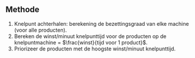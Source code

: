 ## Methode
1. Knelpunt achterhalen: berekening de bezettingsgraad van elke machine (voor alle producten).
2. Bereken de winst/minuut knelpunttijd voor de producten op de knelpuntmachine = $\frac{winst}{tijd voor 1 product}$.
3. Priorizeer de producten met de hoogste winst/minuut knelpunttijd.
